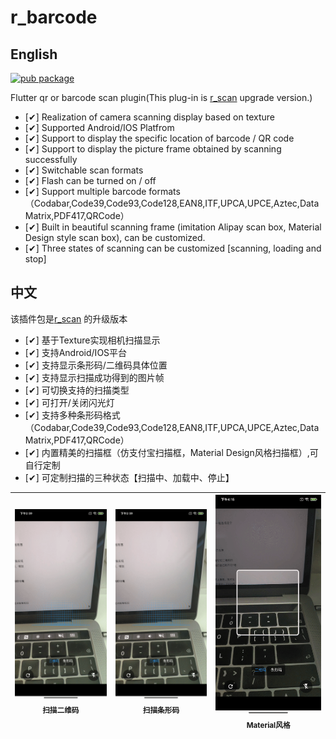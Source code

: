 # r_barcode

## English

[![pub package](https://img.shields.io/pub/v/r_barcode.svg)](https://pub.dartlang.org/packages/r_barcode)

Flutter qr or barcode scan plugin(This plug-in is [r_scan](https://github.com/rhymelph/r_scan)  upgrade version.)

- [✔] Realization of camera scanning display based on texture
- [✔] Supported Android/IOS Platfrom
- [✔] Support to display the specific location of barcode / QR code
- [✔] Support to display the picture frame obtained by scanning successfully
- [✔] Switchable scan formats
- [✔] Flash can be turned on / off
- [✔] Support multiple barcode formats（Codabar,Code39,Code93,Code128,EAN8,ITF,UPCA,UPCE,Aztec,DataMatrix,PDF417,QRCode）
- [✔] Built in beautiful scanning frame (imitation Alipay scan box, Material Design style scan box), can be customized.
- [✔] Three states of scanning can be customized [scanning, loading and stop]

## 中文

该插件包是[r_scan](https://github.com/rhymelph/r_scan) 的升级版本

- [✔] 基于Texture实现相机扫描显示
- [✔] 支持Android/IOS平台
- [✔] 支持显示条形码/二维码具体位置
- [✔] 支持显示扫描成功得到的图片帧
- [✔] 可切换支持的扫描类型
- [✔] 可打开/关闭闪光灯
- [✔] 支持多种条形码格式（Codabar,Code39,Code93,Code128,EAN8,ITF,UPCA,UPCE,Aztec,DataMatrix,PDF417,QRCode）
- [✔] 内置精美的扫描框（仿支付宝扫描框，Material Design风格扫描框）,可自行定制
- [✔] 可定制扫描的三种状态【扫描中、加载中、停止】

| <img src="resource/qr_code1.gif" width="379px;"/><br /><sub><b>扫描二维码</b></sub> | <img src="resource/qr_code1.gif" width="379px;"/><br /><sub><b>扫描条形码</b></sub> | <img src="resource/qr_code2.gif" width="379px;"/><br /><sub><b>Material风格</b></sub> | 
| :---: | :---: | :---: |
